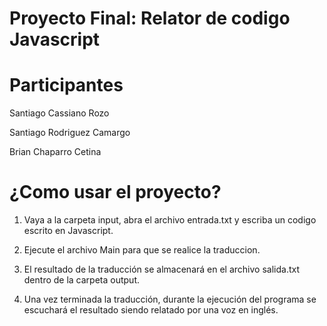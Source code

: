 # Proyecto Final: Relator de codigo Javascript

# Participantes

Santiago Cassiano Rozo

Santiago Rodriguez Camargo

Brian Chaparro Cetina

# ¿Como usar el proyecto?

1. Vaya a la carpeta input, abra el archivo entrada.txt
y escriba un codigo escrito en Javascript.

2. Ejecute el archivo Main para que se realice 
la traduccion.

3. El resultado de la traducción se almacenará
en el archivo salida.txt dentro de la carpeta output.

4. Una vez terminada la traducción, durante la 
ejecución del programa se escuchará el resultado 
siendo relatado por una voz en inglés.
